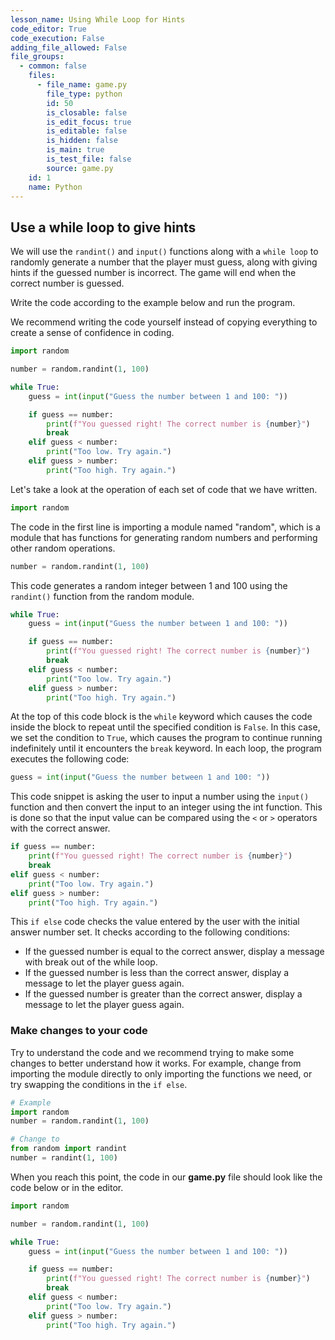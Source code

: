 ```yaml
---
lesson_name: Using While Loop for Hints
code_editor: True
code_execution: False
adding_file_allowed: False
file_groups:
  - common: false
    files:
      - file_name: game.py
        file_type: python
        id: 50
        is_closable: false
        is_edit_focus: true
        is_editable: false
        is_hidden: false
        is_main: true
        is_test_file: false
        source: game.py
    id: 1
    name: Python
---
```


## Use a while loop to give hints

We will use the `randint()` and `input()` functions along with a `while loop` to randomly generate a number that the player must guess, along with giving hints if the guessed number is incorrect. The game will end when the correct number is guessed.

Write the code according to the example below and run the program.

<div class="alert-info text-sm">
We recommend writing the code yourself instead of copying everything to create a sense of confidence in coding.
</div>

```python
import random

number = random.randint(1, 100)

while True:
    guess = int(input("Guess the number between 1 and 100: "))

    if guess == number:
        print(f"You guessed right! The correct number is {number}")
        break
    elif guess < number:
        print("Too low. Try again.")
    elif guess > number:
        print("Too high. Try again.")
```

Let's take a look at the operation of each set of code that we have written.

```python
import random
```

The code in the first line is importing a module named "random", which is a module that has functions for generating random numbers and performing other random operations.

```python
number = random.randint(1, 100)
```

This code generates a random integer between 1 and 100 using the `randint()` function from the random module.

```python
while True:
    guess = int(input("Guess the number between 1 and 100: "))

    if guess == number:
        print(f"You guessed right! The correct number is {number}")
        break
    elif guess < number:
        print("Too low. Try again.")
    elif guess > number:
        print("Too high. Try again.")
```

At the top of this code block is the `while` keyword which causes the code inside the block to repeat until the specified condition is `False`. In this case, we set the condition to `True`, which causes the program to continue running indefinitely until it encounters the `break` keyword. In each loop, the program executes the following code:

```python
guess = int(input("Guess the number between 1 and 100: "))
```

This code snippet is asking the user to input a number using the `input()` function and then convert the input to an integer using the int function. This is done so that the input value can be compared using the `<` or `>` operators with the correct answer.

```python
if guess == number:
    print(f"You guessed right! The correct number is {number}")
    break
elif guess < number:
    print("Too low. Try again.")
elif guess > number:
    print("Too high. Try again.")
```

This `if else` code checks the value entered by the user with the initial answer number set. It checks according to the following conditions:

- If the guessed number is equal to the correct answer, display a message with break out of the while loop.
- If the guessed number is less than the correct answer, display a message to let the player guess again.
- If the guessed number is greater than the correct answer, display a message to let the player guess again.

### Make changes to your code

Try to understand the code and we recommend trying to make some changes to better understand how it works. For example, change from importing the module directly to only importing the functions we need, or try swapping the conditions in the `if else`.

```python
# Example
import random
number = random.randint(1, 100)

# Change to
from random import randint
number = randint(1, 100)
```

When you reach this point, the code in our **game.py** file should look like the code below or in the editor.

```python
import random

number = random.randint(1, 100)

while True:
    guess = int(input("Guess the number between 1 and 100: "))

    if guess == number:
        print(f"You guessed right! The correct number is {number}")
        break
    elif guess < number:
        print("Too low. Try again.")
    elif guess > number:
        print("Too high. Try again.")
```
